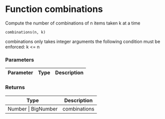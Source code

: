 # Function combinations

Compute the number of combinations of n items taken k at a time

    combinations(n, k)

combinations only takes integer arguments the following condition must be enforced: k <= n


### Parameters

Parameter | Type | Description
--------- | ---- | -----------


### Returns

Type | Description
---- | -----------
Number &#124; BigNumber | combinations




<!-- Note: This file is automatically generated from source code comments. Changes made in this file will be overridden. -->
